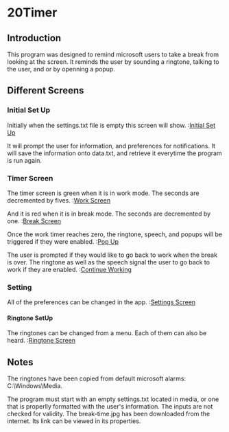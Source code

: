 # 20Timer

## Introduction
This program was designed to remind microsoft users to take a break from looking at the screen. 
It reminds the user by sounding a ringtone, talking to the user, and or by openning a popup. 

## Different Screens
### Initial Set Up
Initially when the settings.txt file is empty this screen will show. 
:[Initial Set Up]()

It will prompt the user for information, and preferences for notifications. 
It will save the information onto data.txt, and retrieve it everytime the program is run again. 

### Timer Screen
The timer screen is green when it is in work mode. The seconds are decremented by fives. 
:[Work Screen]()

And it is red when it is in break mode. The seconds are decremented by one. 
:[Break Screen]()

Once the work timer reaches zero, the ringtone, speech, and popups will be triggered if they were enabled. 
:[Pop Up]()

The user is prompted if they would like to go back to work when the break is over. The ringtone as well as the speech signal the user to go back to work if they are enabled. 
:[Continue Working]()


### Setting
All of the preferences can be changed in the app. 
:[Settings Screen]()

#### Ringtone SetUp 
The ringtones can be changed from a menu. Each of them can also be heard. 
:[Ringtone Screen ](https://raw.githubusercontent.com/aliraeisdanaei/20_20_20_timer/master/images/RingtoneSetUp.JPG)


## Notes
The ringtones have been copied from default microsoft alarms: C:\Windows\Media.

The program must start with an empty settings.txt located in media, or one that is properlly formatted with the user's information. 
The inputs are not checked for validity. 
The break-time.jpg has been downloaded from the internet. Its link can be viewed in its properties.

